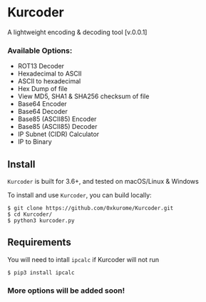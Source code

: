 # Kurcoder

A lightweight encoding & decoding tool [v.0.0.1]


### Available Options:
- ROT13 Decoder
- Hexadecimal to ASCII
- ASCII to hexadecimal
- Hex Dump of file
- View MD5, SHA1 & SHA256 checksum of file
- Base64 Encoder
- Base64 Decoder
- Base85 (ASCII85) Encoder
- Base85 (ASCII85) Decoder
- IP Subnet (CIDR) Calculator
- IP to Binary

## Install
`Kurcoder` is built for 3.6+, and tested on macOS/Linux & Windows

To install and use `Kurcoder`, you can build locally:
```
$ git clone https://github.com/0xkurome/Kurcoder.git 
$ cd Kurcoder/
$ python3 kurcoder.py
```
## Requirements
You will need to intall `ipcalc` if Kurcoder will not run
```
$ pip3 install ipcalc
```

### More options will be added soon!
